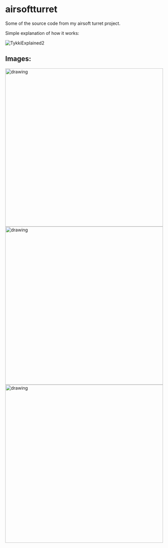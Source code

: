 # airsoftturret
Some of the source code from my airsoft turret project.

Simple explanation of how it works:

![TykkiExplained2](https://user-images.githubusercontent.com/45420297/182591812-e3ff8824-335f-4c0b-a6bd-e62cd072ad1b.png)

## Images:

<img src="https://user-images.githubusercontent.com/45420297/182593473-d3c663e6-0622-4838-8d1d-447931a8da50.png" alt="drawing" width="500"/>
<img src="https://user-images.githubusercontent.com/45420297/182592581-a92fcc81-68ac-4bcb-899a-2feb51ec9567.gif" alt="drawing" width="500"/>
<img src="https://user-images.githubusercontent.com/45420297/182594155-0909a873-9fb5-4136-91cd-f186e8420faf.png" alt="drawing" width="500"/>
